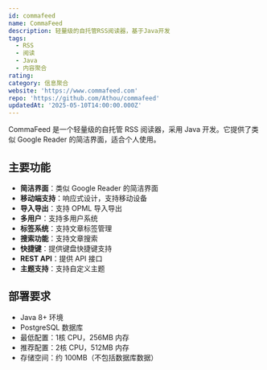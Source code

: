 ```yaml
---
id: commafeed
name: CommaFeed
description: 轻量级的自托管RSS阅读器，基于Java开发
tags:
  - RSS
  - 阅读
  - Java
  - 内容聚合
rating: 
category: 信息聚合
website: 'https://www.commafeed.com'
repo: 'https://github.com/Athou/commafeed'
updatedAt: '2025-05-10T14:00:00.000Z'
---
```


CommaFeed 是一个轻量级的自托管 RSS 阅读器，采用 Java 开发。它提供了类似 Google Reader 的简洁界面，适合个人使用。

## 主要功能

- **简洁界面**：类似 Google Reader 的简洁界面
- **移动端支持**：响应式设计，支持移动设备
- **导入导出**：支持 OPML 导入导出
- **多用户**：支持多用户系统
- **标签系统**：支持文章标签管理
- **搜索功能**：支持文章搜索
- **快捷键**：提供键盘快捷键支持
- **REST API**：提供 API 接口
- **主题支持**：支持自定义主题

## 部署要求

- Java 8+ 环境
- PostgreSQL 数据库
- 最低配置：1核 CPU，256MB 内存
- 推荐配置：2核 CPU，512MB 内存
- 存储空间：约 100MB（不包括数据库数据） 